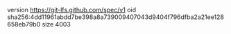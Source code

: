 version https://git-lfs.github.com/spec/v1
oid sha256:4dd11961abdd7be398a8a739009407043d9404f796dfba2a21ee128658eb79b0
size 4003
